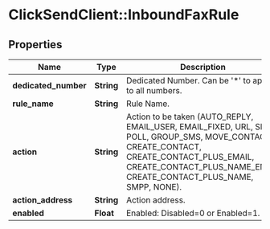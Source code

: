 # ClickSendClient::InboundFaxRule

## Properties
Name | Type | Description | Notes
------------ | ------------- | ------------- | -------------
**dedicated_number** | **String** | Dedicated Number. Can be &#39;*&#39; to apply to all numbers. | 
**rule_name** | **String** | Rule Name. | 
**action** | **String** | Action to be taken (AUTO_REPLY, EMAIL_USER, EMAIL_FIXED, URL, SMS, POLL, GROUP_SMS, MOVE_CONTACT, CREATE_CONTACT, CREATE_CONTACT_PLUS_EMAIL, CREATE_CONTACT_PLUS_NAME_EMAIL CREATE_CONTACT_PLUS_NAME, SMPP, NONE). | 
**action_address** | **String** | Action address. | 
**enabled** | **Float** | Enabled: Disabled&#x3D;0 or Enabled&#x3D;1. | 


